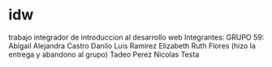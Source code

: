 # idw
trabajo integrador de introduccion al desarrollo web
Integrantes:
GRUPO 59:
         Abigail Alejandra Castro
         Danilo Luis Ramirez
         Elizabeth Ruth Flores (hizo la entrega y abandono al grupo)
         Tadeo Perez
         Nicolas Testa
         
